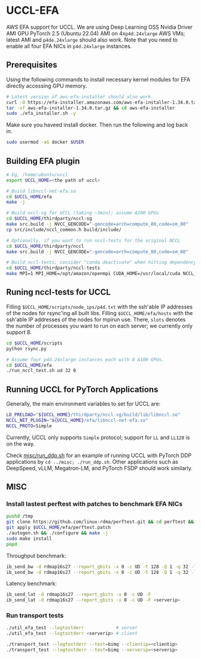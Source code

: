 # UCCL-EFA

AWS EFA support for UCCL. We are using Deep Learning OSS Nvidia Driver AMI GPU PyTorch 2.5 (Ubuntu 22.04) AMI on 4x`p4d.24xlarge` AWS VMs; latest AMI and `p4de.24xlarge` should also work. 
Note that you need to enable all four EFA NICs in `p4d.24xlarge` instances. 

## Prerequisites

Using the following commands to install necessary kernel modules for EFA directly accessing GPU memory. 

```bash
# Latest version of aws-efa-installer should also work. 
curl -O https://efa-installer.amazonaws.com/aws-efa-installer-1.34.0.tar.gz
tar -xf aws-efa-installer-1.34.0.tar.gz && cd aws-efa-installer
sudo ./efa_installer.sh -y
```

Make sure you haveed install docker. Then run the following and log back in. 
```bash
sudo usermod -aG docker $USER
```

## Building EFA plugin

```bash
# Eg, /home/ubuntu/uccl
export UCCL_HOME=<the path of uccl>

# Build libnccl-net-efa.so
cd $UCCL_HOME/efa
make -j

# Build nccl-sg for UCCL (taking ~3min); assume A100 GPUs
cd $UCCL_HOME/thirdparty/nccl-sg
make src.build -j NVCC_GENCODE="-gencode=arch=compute_80,code=sm_80"
cp src/include/nccl_common.h build/include/

# Optionally, if you want to run nccl-tests for the original NCCL
cd $UCCL_HOME/thirdparty/nccl
make src.build -j NVCC_GENCODE="-gencode=arch=compute_80,code=sm_80"

# Build nccl-tests; consider "conda deactivate" when hitting dependency errors
cd $UCCL_HOME/thirdparty/nccl-tests
make MPI=1 MPI_HOME=/opt/amazon/openmpi CUDA_HOME=/usr/local/cuda NCCL_HOME=$UCCL_HOME/thirdparty/nccl-sg/build -j
```

## Runing nccl-tests for UCCL

Filling `$UCCL_HOME/scripts/node_ips/p4d.txt` with the ssh'able IP addresses of the nodes for rsync'ing all built libs. 
Filling `$UCCL_HOME/efa/hosts` with the ssh'able IP addresses of the nodes for mpirun use. There, `slots` denotes the number of processes you want to run on each server; we currently only support 8. 

```bash
cd $UCCL_HOME/scripts
python rsync.py

# Assume four p4d.24xlarge instances each with 8 A100 GPUs. 
cd $UCCL_HOME/efa
./run_nccl_test.sh ud 32 0
``` 

## Running UCCL for PyTorch Applications

Generally, the main environment variables to set for UCCL are: 
```bash
LD_PRELOAD="${UCCL_HOME}/thirdparty/nccl-sg/build/lib/libnccl.so"
NCCL_NET_PLUGIN="${UCCL_HOME}/efa/libnccl-net-efa.so"
NCCL_PROTO=Simple
```
Currently, UCCL only supports `Simple` protocol; support for `LL` and `LL128` is on the way. 

Check [misc/run_ddp.sh](../misc/run_ddp.sh) for an example of running UCCL with PyTorch DDP applications by `cd ../misc; ./run_ddp.sh`. Other applications such as DeepSpeed, vLLM, Megatron-LM, and PyTorch FSDP should work similarly. 


## MISC

### Install lastest perftest with patches to benchmark EFA NICs

```bash
pushd /tmp
git clone https://github.com/linux-rdma/perftest.git && cd perftest && git checkout c04922f
git apply $UCCL_HOME/efa/perftest.patch
./autogen.sh && ./configure && make -j
sudo make install
popd
```

Throughput benchmark: 
```bash
ib_send_bw -d rdmap16s27 --report_gbits -x 0 -c UD -t 128 -Q 1 -q 32 -l 2 -s 8192 -F
ib_send_bw -d rdmap16s27 --report_gbits -x 0 -c UD -t 128 -Q 1 -q 32 -l 2 -s 8192 -F <serverip>
```

Latency benchmark: 
```bash
ib_send_lat -d rdmap16s27 --report_gbits -x 0 -c UD -F
ib_send_lat -d rdmap16s27 --report_gbits -x 0 -c UD -F <serverip>
```

### Run transport tests

```bash
./util_efa_test --logtostderr            # server
./util_efa_test --logtostderr <serverip> # client
```

```bash
./transport_test --logtostderr --test=bimq --clientip=<clientip>
./transport_test --logtostderr --test=bimq --serverip=<serverip>
```
